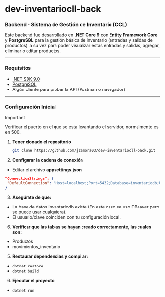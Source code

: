 # dev-inventariocll-back

### Backend - Sistema de Gestión de Inventario (CCL)

Este backend fue desarrollado en **.NET Core 9** con **Entity Framework Core** y **PostgreSQL** para la gestión básica de inventario (entradas y salidas de productos), a su vez para poder visualizar estas entradas y salidas, agregar, eliminar o editar productos.

---

### Requisitos
- [.NET SDK 9.0](https://dotnet.microsoft.com/en-us/download)
- [PostgreSQL](https://www.postgresql.org/download/)
- Algún cliente para probar la API (Postman o navegador)

---

### Configuración Inicial

> [!IMPORTANT]
> Verificar el puerto en el que se esta levantando el servidor, normalmente es en 500.

1. **Tener clonado el repositorio**
   
      ```bash
   git clone https://github.com/jzamora03/dev-inventariocll-back.git
   ```
2. **Configurar la cadena de conexión**
 -  Editar el archivo **appsettings.json**
   ```json
   "ConnectionStrings": {
    "DefaultConnection": "Host=localhost;Port=5432;Database=inventariodb;Username=postgres;Password=tu_clave"
  }
```
3. **Asegúrate de que:**
- La base de datos inventariodb existe (En este caso se uso DBeaver pero se puede usar cualquiera).
- El usuario/clave coinciden con tu configuración local.
  
6. **Verificar que las tablas se hayan creado correctamente, las cuales son:**
  - Productos
  - movimientos_inventario
    
5. **Restaurar dependencias y compilar:**
- `dotnet restore`
- `dotnet build`
  
6. **Ejecutar el proyecto:**
- `dotnet run`


